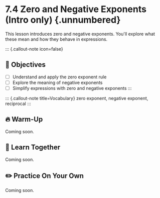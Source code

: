#  7.4 Zero and Negative Exponents (Intro only) {.unnumbered}

This lesson introduces zero and negative exponents. You'll explore what these mean and how they behave in expressions.

::: {.callout-note icon=false}
## 🎯 Objectives
- [ ] Understand and apply the zero exponent rule
- [ ] Explore the meaning of negative exponents
- [ ] Simplify expressions with zero and negative exponents
:::

::: {.callout-note title=Vocabulary}
zero exponent, negative exponent, reciprocal
:::

## 🔥 Warm-Up
Coming soon.

## 🧠 Learn Together
Coming soon.

## ✏️ Practice On Your Own
Coming soon.
